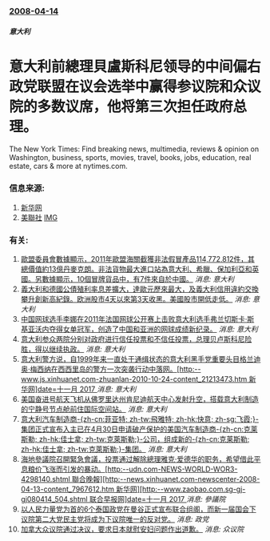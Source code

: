 ### [2008-04-14](/news/2008/04/14/index.md)

##### 意大利
# 意大利前總理貝盧斯科尼领导的中间偏右政党联盟在议会选举中赢得参议院和众议院的多数议席，他将第三次担任政府总理。

The New York Times: Find breaking news, multimedia, reviews & opinion on Washington, business, sports, movies, travel, books, jobs, education, real estate, cars & more at nytimes.com.


### 信息来源:

1. [新华网](http://news.xinhuanet.com/world/2008-04/15/content_7977531.htm)
2. [美聯社](http://www.iht.com/articles/2008/04/14/europe/italy.php) [IMG](https://static01.nyt.com/newsgraphics/images/icons/defaultPromoCrop.png)

### 有关:

1. [歐盟委員會數據顯示，2011年歐盟海關截獲非法假冒產品114,772,812件，其總價值約13億丹麥克朗。非法貨物最大進口站為意大利、希臘、保加利亞和英國。另數據顯示，10個冒牌貨品中，有7件來自於中國。](/zh/news/2012/08/1/歐盟委員會數據顯示-2011年歐盟海關截獲非法假冒產品114772812件-其總價值約13億丹麥克朗-非法貨物最大進.md) _消息: 意大利_
2. [ 義大利和德國公債殖利率息差擴大，達歐元歷來最大，及義大利信用違約交換攀升創新高紀錄。欧洲股市4天以來第3天收黑。美國股市開低走低。](/zh/news/2011/11/10/義大利和德國公債殖利率息差擴大-達歐元歷來最大-及義大利信用違約交換攀升創新高紀錄-欧洲股市4天以來第3天收黑-美國股.md) _消息: 意大利_
3. [ 中国网球选手李娜在2011年法国网球公开赛上击败意大利选手弗兰切斯卡·斯基亚沃内夺得女单冠军，创造了中国和亚洲的网球成绩新纪录。](/zh/news/2011/06/4/中国网球选手李娜在2011年法国网球公开赛上击败意大利选手弗兰切斯卡-斯基亚沃内夺得女单冠军-创造了中国和亚洲的网球成.md) _消息: 意大利_
4. [ 意大利参众两院分别对政府进行信任投票和不信任投票，总理贝卢斯科尼险胜，得以继续执政。](/zh/news/2010/12/14/意大利参众两院分别对政府进行信任投票和不信任投票-总理贝卢斯科尼险胜-得以继续执政.md) _消息: 意大利_
5. [ 意大利警方说，自1999年来一直处于通缉状态的意大利黑手党重要头目格兰迪奥·梅西纳在西西里岛的警方一次突袭行动中落网。[http:--www.js.xinhuanet.com-zhuanlan-2010-10-24-content_21213473.htm 新华网]date=十一月 2017 ](/zh/news/2010/10/23/意大利警方说-自1999年来一直处于通缉状态的意大利黑手党重要头目格兰迪奥-梅西纳在西西里岛的警方一次突袭行动中落网.md) _消息: 意大利_
6. [ 美国奋进号航天飞机从佛罗里达州肯尼迪航天中心发射升空，搭载意大利制造的宁静号节点舱前住国际空间站。](/zh/news/2010/02/8/美国奋进号航天飞机从佛罗里达州肯尼迪航天中心发射升空-搭载意大利制造的宁静号节点舱前住国际空间站.md) _消息: 意大利_
7. [ 意大利汽车制造商-{zh-cn:菲亚特; zh-tw:飛雅特; zh-hk:快意; zh-sg:飞霞;}-集团正式宣布入主已在4月30日申请破产保护的美国汽车制造商-{zh-cn:克莱斯勒; zh-hk:佳士拿; zh-tw:克萊斯勒;}-公司，组成新的-{zh-cn:克莱斯勒; zh-hk:佳士拿; zh-tw:克萊斯勒;}-集团。](/zh/news/2009/06/10/意大利汽车制造商-zh-cn-菲亚特-zh-tw-飛雅特-zh-hk-快意-zh-sg-飞霞-集团正式宣布.md) _消息: 意大利_
8. [ 海地參議院召開緊急會議，投票通过解除總理雅克·爱德华的职务，希望借此平息粮价飞涨而引发的暴动。[http:--udn.com-NEWS-WORLD-WOR3-4298140.shtml 聯合晚報][http:--news.xinhuanet.com-newscenter-2008-04-13-content_7967612.htm 新华网][http:--www.zaobao.com.sg-gj-gj080414_504.shtml 联合早报网]date=十一月 2017 ](/zh/news/2008/04/12/海地參議院召開緊急會議-投票通过解除總理雅克-爱德华的职务-希望借此平息粮价飞涨而引发的暴动-http-udn.md) _消息: 參議院_
9. [以人民力量党为首的6个泰国政党在曼谷正式宣布联合组阁，而新一届国会下议院第二大党民主党将成为下议院唯一的反对党。](/zh/news/2008/01/19/以人民力量党为首的6个泰国政党在曼谷正式宣布联合组阁-而新一届国会下议院第二大党民主党将成为下议院唯一的反对党.md) _消息: 政党_
10. [加拿大众议院通过决议，要求日本就慰安妇问题作出道歉。](/zh/news/2007/11/28/加拿大众议院通过决议-要求日本就慰安妇问题作出道歉.md) _消息: 众议院_
